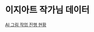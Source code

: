 # 이지아트 작가님 데이터

[AI 그림 작업 진행 현황](%E1%84%8B%E1%85%B5%E1%84%8C%E1%85%B5%E1%84%8B%E1%85%A1%E1%84%90%E1%85%B3%20%E1%84%8C%E1%85%A1%E1%86%A8%E1%84%80%E1%85%A1%E1%84%82%E1%85%B5%E1%86%B7%20%E1%84%83%E1%85%A6%E1%84%8B%E1%85%B5%E1%84%90%E1%85%A5%200905010840d84379b1479e45d7a66086/AI%20%E1%84%80%E1%85%B3%E1%84%85%E1%85%B5%E1%86%B7%20%E1%84%8C%E1%85%A1%E1%86%A8%E1%84%8B%E1%85%A5%E1%86%B8%20%E1%84%8C%E1%85%B5%E1%86%AB%E1%84%92%E1%85%A2%E1%86%BC%20%E1%84%92%E1%85%A7%E1%86%AB%E1%84%92%E1%85%AA%E1%86%BC%20ae27b0c6af4248eca12c9c1cf7267852.csv)